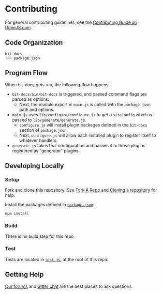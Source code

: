# Contributing

For general contributing guidelines, see the [Contributing Guide on DoneJS.com](https://donejs.com/contributing.html).

## Code Organization

    bit-docs
    └── package.json

## Program Flow

When bit-docs gets run, the following flow happens:

- `bit-docs/bin/bit-docs` is triggered, and passed command flags are parsed as options.
	- Next, the module export in `main.js` is called with the `package.json` path and options.
- `main.js` uses `lib/configure/configure.js` to get a `siteConfig` which is passed to `lib/generate/generate.js`.
	- `configure.js` will install plugin packages defined in the `bit-docs` section of `package.json`.
	- Next, `configure.js` will allow each installed plugin to register itself to whatever handlers.
- `generate.js` takes that configuration and passes it to those plugins registered as "generator" plugins.

## Developing Locally

### Setup

Fork and clone this repository. See [Fork A Repo](https://help.github.com/articles/fork-a-repo) and [Cloning a repository](https://help.github.com/articles/cloning-a-repository) for help.

Install the packages defined in [`package.json`][]:

```shell
npm install
```

### Build

There is no build step for this repo.

### Test

Tests are located in [`test.js`][], at the root of this repo.

## Getting Help

[Our forums](http://forums.donejs.com) and [Gitter chat](https://gitter.im/donejs/donejs) are the best places to ask questions.

[`package.json`]: package.json
[`test.js`]: test.js
